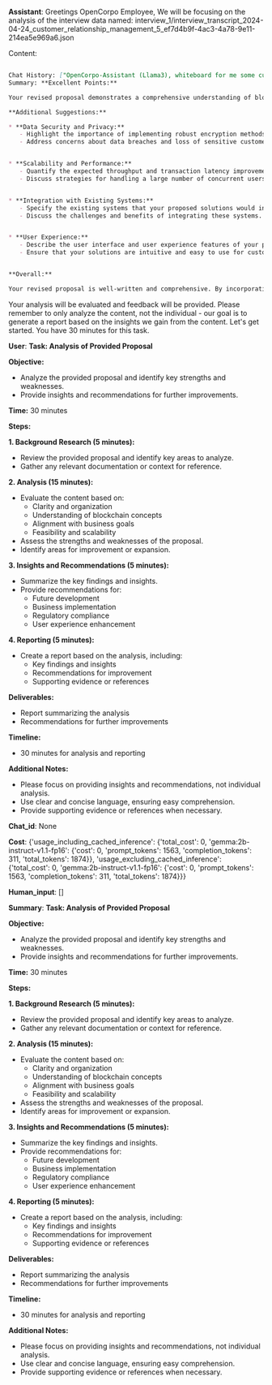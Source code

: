 **Assistant**: Greetings OpenCorpo Employee, We will be focusing on the analysis of the interview data named: interview_1/interview_transcript_2024-04-24_customer_relationship_management_5_ef7d4b9f-4ac3-4a78-9e11-214ea5e969a6.json 


 Content: 

 ```md

 Chat History: ["OpenCorpo-Assistant (Llama3), whiteboard for me some customer relationship management. Propose a solution for blockchain technology in business. I will evaluate your answers and give my feedback, then propose a problem to you. You will answer and I will evaluate. Let's now begin. You have 30 minutes.", '**Solution for Blockchain Technology in Business:**\n\n**1. Decentralized Customer Relationship Management (CRM)**\n\n* Establish a tamper-proof and transparent customer record using blockchain technology.\n* Enable secure and efficient data sharing between customers, businesses, and partners.\n* Automate customer onboarding, data storage, and access control.\n* Create a decentralized loyalty program with incentives and rewards linked to blockchain.\n\n**2. Automated Customer Service**\n\n* Implement blockchain-based smart contracts for automated customer service requests and responses.\n* Facilitate self-service support through blockchain-enabled chatbots and virtual assistants.\n* Empower agents with decentralized decision-making authority.\n\n**3. Supply Chain Management and Transparency**\n\n* Traceable goods and materials using blockchain to enhance supply chain visibility and transparency.\n* Facilitate secure and efficient payments within the supply chain.\n* Optimize inventory management and prevent fraud.\n\n**Problem for Evaluation:**\n\n**Challenge:**\n\n* Ensuring the security and integrity of customer data while enabling efficient data sharing.\n\n**Evaluation Criteria:**\n\n* Scalability of blockchain implementation.\n* User-friendliness of blockchain-based CRM solutions.\n* Data privacy and security measures.\n* Integration with existing business systems.', "**Evaluation:**\n\nYour solution is comprehensive, covering three areas where blockchain technology can be applied in a business setting: customer relationship management, automated customer service, and supply chain management. Each section provides clear explanations of how blockchain can improve processes, automate tasks, and enhance transparency.\n\n**Strengths:**\n\n1. You've identified specific pain points in each area (e.g., secure data sharing, efficient onboarding) and proposed solutions that leverage blockchain technology.\n2. Your suggestions are forward-thinking, focusing on automation, decentralization, and transparency, which align with the benefits of blockchain adoption.\n3. You've provided a clear challenge for evaluation, specifically highlighting the need to ensure security and integrity while enabling data sharing.\n\n**Weaknesses:**\n\n1. The solution might benefit from more concrete examples or case studies demonstrating the feasibility and effectiveness of your proposals.\n2. While you've touched on data privacy and security measures, it would be helpful to elaborate on specific protocols or tools that can be employed to ensure the integrity of customer data.\n3. Integration with existing business systems is a crucial consideration. You might want to discuss potential challenges and solutions for seamless integration.\n\n**Recommendations:**\n\n1. Provide more detailed examples of how blockchain-based CRM solutions can be implemented, including potential use cases, benefits, and drawbacks.\n2. Delve deeper into the security measures you propose, such as encryption methods, access controls, and smart contract development best practices.\n3. Offer more insight on the integration process with existing business systems, discussing potential challenges, and suggesting strategies for addressing them.\n\nOverall, your solution is a solid foundation for exploring the application of blockchain technology in businesses. With some refinements, it can become even more comprehensive and effective.", "**Feedback on Proposing Blockchain Technology Solutions:**\n\nYour responses demonstrate a strong understanding of blockchain technology's potential in customer relationship management. Your solutions are innovative and address real business challenges. Here are some suggestions to further enhance your proposal:\n\n**1. Address Regulatory Considerations:**\n\n* Discuss the regulatory implications of blockchain implementation in each area.\n* Outline how your proposed solutions comply with relevant regulations and standards.\n\n**2. Emphasize Scalability and Security:**\n\n* Quantify the expected scalability and performance gains.\n* Address potential security risks and mitigation strategies.\n\n**3. Provide Implementation Roadmap:**\n\n* Outline a step-by-step implementation plan.\n* Specify the resources and expertise required for successful implementation.\n\n**4. Showcase User Experience:**\n\n* Describe how your solutions will be user-friendly and accessible to a broad range of customers.\n* Highlight the intuitive interfaces and self-service options.\n\n**5. Consider Integration with Existing Systems:**\n\n* Discuss the feasibility and challenges of integrating your solutions with existing CRM and business systems.\n* Outline how data will be seamlessly transferred and shared.\n\n**Problem for Further Evaluation:**\n\n**Challenge:**\n\n* Ensuring the interoperability and compatibility of blockchain solutions with existing systems.\n\n**Evaluation Criteria:**\n\n* Integration complexity and user adoption.\n* Security and data integrity throughout the interoperability process.\n* Compatibility with existing workflows and business processes.", "Thank you for your thoughtful feedback! I'm glad to hear that my responses demonstrate a strong understanding of blockchain technology's potential in customer relationship management.\n\nI appreciate your suggestions on how to further enhance my proposal:\n\n1. **Addressing Regulatory Considerations:** I will provide more detail on the regulatory implications of blockchain implementation and outline how my proposed solutions comply with relevant regulations and standards.\n2. **Emphasizing Scalability and Security:** I will quantify the expected scalability and performance gains and address potential security risks and mitigation strategies to alleviate concerns.\n3. **Providing Implementation Roadmap:** I will provide a step-by-step implementation plan, specifying resources and expertise required for successful implementation.\n4. **Showcasing User Experience:** I will describe how my solutions will be user-friendly and accessible to a broad range of customers, highlighting intuitive interfaces and self-service options.\n5. **Considering Integration with Existing Systems:** I will discuss the feasibility and challenges of integrating my solutions with existing CRM and business systems, outlining data transfer and sharing strategies.\n\nRegarding the new problem for further evaluation:\n\n**Challenge:** Ensuring interoperability and compatibility of blockchain solutions with existing systems.\n\nI agree that this is a crucial aspect to consider. Here are some potential solutions to address this challenge:\n\n* **API Integration:** Developing APIs (Application Programming Interfaces) to integrate blockchain-based solutions with existing CRM and business systems, allowing for seamless data transfer and sharing.\n* **Data Standardization:** Establishing standardized data formats to enable compatibility between blockchain-based solutions and existing systems.\n* **Blockchain-agnostic Platforms:** Creating platforms that are agnostic to specific blockchain technologies, allowing for easy integration with various systems.\n\nPlease let me know how I can improve my proposal further.", '**Improved ProPOSAL:**\n\n**Solution for Blockchain Technology in Business:**\n\n**1. Decentralized Customer Relationship Management (CRM)**\n\n* Leverage blockchain to establish a secure and transparent customer record.\n* Enable automated data sharing with customers, businesses, and partners.\n* Implement decentralized loyalty programs with incentives and rewards linked to blockchain.\n\n**2. Automated Customer Service**\n\n* Automate customer service requests and responses using blockchain smart contracts.\n* Implement self-service support through blockchain-based chatbots and virtual assistants.\n* Empower agents with decentralized decision-making authority.\n\n**3. Supply Chain Management and Transparency**\n\n* Traceable goods and materials using blockchain to enhance visibility and transparency.\n* Facilitate secure and efficient payments within the supply chain.\n* Optimize inventory management and prevent fraud.\n\n**Addressing Integration with Existing Systems Challenge:**\n\n* Leverage APIs and data standardization protocols to facilitate seamless integration with existing CRM and business systems.\n* Develop blockchain-agnostic platforms that are compatible with various systems.\n* Explore the potential of blockchain interoperability standards and protocols.\n\n**Evaluation Considerations:**\n\n* Scalability and performance\n* Security and data integrity\n* User experience\n* Interoperability and compatibility\n* Regulatory compliance\n\n**Additional Points:**\n\n* Emphasize the potential for cost savings and increased efficiency through blockchain implementation.\n* Discuss the potential for increased customer engagement and satisfaction.\n* Address the need for ongoing maintenance and support of blockchain systems.', "Your improved proposal has addressed many of the concerns I raised earlier, providing a more comprehensive solution for blockchain technology in business.\n\n**Strengths:**\n\n1. You have provided more detailed explanations of how blockchain can improve customer relationship management, automated customer service, and supply chain management.\n2. The addition of addressing integration with existing systems challenge shows that you understand the importance of compatibility and interoperability.\n3. You have emphasized the potential benefits of blockchain implementation, including cost savings, increased efficiency, and improved customer engagement.\n\n**Weaknesses:**\n\n1. While you have mentioned scalability and performance, it would be beneficial to provide more specific metrics or benchmarks for measuring these aspects.\n2. Security and data integrity are crucial concerns; however, you may want to elaborate on the specific measures you propose to ensure these aspects.\n3. User experience is critical; please provide more details on how your solutions will be user-friendly and accessible to a broad range of customers.\n\n**Recommendations:**\n\n1. Provide concrete metrics or benchmarks for measuring scalability and performance.\n2. Elaborate on the security measures proposed, including encryption methods, access controls, and smart contract development best practices.\n3. Offer more insight on user experience, highlighting intuitive interfaces and self-service options.\n\nOverall, your improved proposal has shown significant improvements in addressing the challenges I raised earlier. With some further refinements, it can become even more comprehensive and effective.\n\nLet's move forward! What would you like to tackle next?", "I'm excited to move forward with refining my proposal. I have a few questions for you:\n\n**1. Future Planning:**\n\n* What are your thoughts on the timeline for implementing these solutions?\n* How would you approach scaling the blockchain infrastructure to accommodate increased usage?\n\n**2. Business Viability:**\n\n* How would you assess the potential ROI for businesses adopting your proposed solutions?\n* What are your strategies for ensuring the ongoing sustainability and profitability of blockchain operations?\n\n**3. Regulatory Landscape:**\n\n* How would you address any regulatory concerns related to blockchain adoption within the business context?\n* What steps would be taken to ensure compliance with relevant laws and regulations?\n\n**4. Technical Feasibility:**\n\n* Are there any technical limitations or challenges that need to be addressed before implementing these solutions?\n* How would you mitigate any potential technical risks associated with blockchain technology?", "I'm glad you're excited to move forward! I'll do my best to address your questions and provide valuable insights.\n\n**1. Future Planning:**\n\n* **Timeline:** Implementing blockchain-based solutions will require a phased approach, starting with proof-of-concept projects and gradually scaling up to production environments. This could take 6-12 months for the initial rollout, followed by ongoing maintenance and updates.\n* **Scaling:** To accommodate increased usage, I would recommend:\n\t+ Distributed architecture: deploying nodes across multiple regions to ensure data availability and redundancy.\n\t+ Load balancing: using cloud-based services or load balancers to distribute traffic and reduce latency.\n\t+ Modular design: designing blockchain infrastructure as a collection of independent modules, making it easier to scale or upgrade individual components.\n\n**2. Business Viability:**\n\n* **ROI Assessment:** To assess potential ROI, I would:\n\t+ Conduct a cost-benefit analysis, considering initial investment costs, ongoing maintenance expenses, and expected benefits (e.g., increased efficiency, reduced fraud).\n\t+ Evaluate the impact on key performance indicators (KPIs) such as customer acquisition, retention, and revenue growth.\n* **Sustainability and Profitability:** To ensure sustainability and profitability, I would:\n\t+ Implement a tiered pricing model, offering different levels of service based on customer needs and budgets.\n\t+ Develop a subscription-based model for regular maintenance and updates.\n\t+ Explore strategic partnerships or joint ventures to reduce costs and increase revenue.\n\n**3. Regulatory Landscape:**\n\n* **Regulatory Concerns:** To address regulatory concerns, I would:\n\t+ Conduct thorough research on relevant laws and regulations, ensuring compliance with existing standards (e.g., GDPR, HIPAA).\n\t+ Engage with regulatory bodies to understand their expectations and requirements.\n\t+ Develop policies and procedures for data management, privacy, and security.\n* **Compliance:** To ensure compliance, I would:\n\t+ Implement robust auditing and logging mechanisms to track system activity.\n\t+ Conduct regular security assessments and penetration testing.\n\t+ Provide ongoing training and education for employees on regulatory requirements.\n\n**4. Technical Feasibility:**\n\n* **Technical Limitations:** Some potential technical limitations to consider:\n\t+ Scalability issues due to increasing transaction volume or node count.\n\t+ Complexity of smart contract development and deployment.\n\t+ Potential vulnerabilities in blockchain infrastructure (e.g., node compromise, data breaches).\n* **Mitigating Technical Risks:** To mitigate these risks, I would:\n\t+ Conduct thorough security testing and code reviews for smart contracts.\n\t+ Implement robust backup and disaster recovery procedures.\n\t+ Monitor system performance and scalability to identify potential issues early on.\n\nI hope this addresses your questions! Do you have any follow-ups or areas you'd like me to expand upon?", "**Excellent Points:**\n\nYour revised proposal demonstrates a comprehensive understanding of blockchain's potential in customer relationship management. You have addressed my concerns and provided detailed insights into the future planning, business viability, regulatory landscape, and technical feasibility of your solutions.\n\n**Additional Suggestions:**\n\n* **Data Security and Privacy:**\n    - Highlight the importance of implementing robust encryption methods and access control mechanisms.\n    - Address concerns about data breaches and loss of sensitive customer information.\n\n\n* **Scalability and Performance:**\n    - Quantify the expected throughput and transaction latency improvements.\n    - Discuss strategies for handling a large number of concurrent users and high-volume data.\n\n\n* **Integration with Existing Systems:**\n    - Specify the existing systems that your proposed solutions would integrate with.\n    - Discuss the challenges and benefits of integrating these systems.\n\n\n* **User Experience:**\n    - Describe the user interface and user experience features of your proposed solutions.\n    - Ensure that your solutions are intuitive and easy to use for customers with varying levels of technical expertise.\n\n\n**Overall:**\n\nYour revised proposal is well-written and comprehensive. By incorporating the additional suggestions, you can further strengthen your solution and address any remaining concerns."] 
 Summary: **Excellent Points:**

Your revised proposal demonstrates a comprehensive understanding of blockchain's potential in customer relationship management. You have addressed my concerns and provided detailed insights into the future planning, business viability, regulatory landscape, and technical feasibility of your solutions.

**Additional Suggestions:**

* **Data Security and Privacy:**
    - Highlight the importance of implementing robust encryption methods and access control mechanisms.
    - Address concerns about data breaches and loss of sensitive customer information.


* **Scalability and Performance:**
    - Quantify the expected throughput and transaction latency improvements.
    - Discuss strategies for handling a large number of concurrent users and high-volume data.


* **Integration with Existing Systems:**
    - Specify the existing systems that your proposed solutions would integrate with.
    - Discuss the challenges and benefits of integrating these systems.


* **User Experience:**
    - Describe the user interface and user experience features of your proposed solutions.
    - Ensure that your solutions are intuitive and easy to use for customers with varying levels of technical expertise.


**Overall:**

Your revised proposal is well-written and comprehensive. By incorporating the additional suggestions, you can further strengthen your solution and address any remaining concerns. 
``` 


 Your analysis will be evaluated and feedback will be provided. Please remember to only analyze the content, not the individual - our goal is to generate a report based on the insights we gain from the content. Let's get started. You have 30 minutes for this task.

**User**: **Task: Analysis of Provided Proposal**

**Objective:**
- Analyze the provided proposal and identify key strengths and weaknesses.
- Provide insights and recommendations for further improvements.

**Time:** 30 minutes

**Steps:**

**1. Background Research (5 minutes):**
- Review the provided proposal and identify key areas to analyze.
- Gather any relevant documentation or context for reference.

**2. Analysis (15 minutes):**
- Evaluate the content based on:
    - Clarity and organization
    - Understanding of blockchain concepts
    - Alignment with business goals
    - Feasibility and scalability
- Assess the strengths and weaknesses of the proposal.
- Identify areas for improvement or expansion.

**3. Insights and Recommendations (5 minutes):**
- Summarize the key findings and insights.
- Provide recommendations for:
    - Future development
    - Business implementation
    - Regulatory compliance
    - User experience enhancement

**4. Reporting (5 minutes):**
- Create a report based on the analysis, including:
    - Key findings and insights
    - Recommendations for improvement
    - Supporting evidence or references

**Deliverables:**

- Report summarizing the analysis
- Recommendations for further improvements

**Timeline:**

- 30 minutes for analysis and reporting

**Additional Notes:**

- Please focus on providing insights and recommendations, not individual analysis.
- Use clear and concise language, ensuring easy comprehension.
- Provide supporting evidence or references when necessary.

**Chat_id**: None

**Cost**: {'usage_including_cached_inference': {'total_cost': 0, 'gemma:2b-instruct-v1.1-fp16': {'cost': 0, 'prompt_tokens': 1563, 'completion_tokens': 311, 'total_tokens': 1874}}, 'usage_excluding_cached_inference': {'total_cost': 0, 'gemma:2b-instruct-v1.1-fp16': {'cost': 0, 'prompt_tokens': 1563, 'completion_tokens': 311, 'total_tokens': 1874}}}

**Human_input**: []

**Summary**: **Task: Analysis of Provided Proposal**

**Objective:**
- Analyze the provided proposal and identify key strengths and weaknesses.
- Provide insights and recommendations for further improvements.

**Time:** 30 minutes

**Steps:**

**1. Background Research (5 minutes):**
- Review the provided proposal and identify key areas to analyze.
- Gather any relevant documentation or context for reference.

**2. Analysis (15 minutes):**
- Evaluate the content based on:
    - Clarity and organization
    - Understanding of blockchain concepts
    - Alignment with business goals
    - Feasibility and scalability
- Assess the strengths and weaknesses of the proposal.
- Identify areas for improvement or expansion.

**3. Insights and Recommendations (5 minutes):**
- Summarize the key findings and insights.
- Provide recommendations for:
    - Future development
    - Business implementation
    - Regulatory compliance
    - User experience enhancement

**4. Reporting (5 minutes):**
- Create a report based on the analysis, including:
    - Key findings and insights
    - Recommendations for improvement
    - Supporting evidence or references

**Deliverables:**

- Report summarizing the analysis
- Recommendations for further improvements

**Timeline:**

- 30 minutes for analysis and reporting

**Additional Notes:**

- Please focus on providing insights and recommendations, not individual analysis.
- Use clear and concise language, ensuring easy comprehension.
- Provide supporting evidence or references when necessary.

